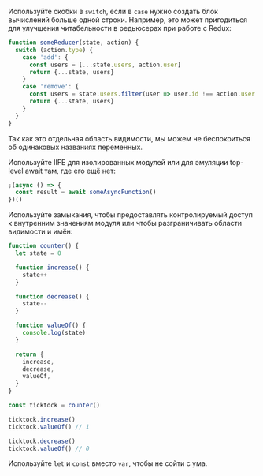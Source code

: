 Используйте скобки в `switch`, если в `case` нужно создать блок вычислений больше одной строки. Например, это может пригодиться для улучшения читабельности в редьюсерах при работе с Redux:

```js
function someReducer(state, action) {
  switch (action.type) {
    case 'add': {
      const users = [...state.users, action.user]
      return {...state, users}
    }
    case 'remove': {
      const users = state.users.filter(user => user.id !== action.user.id)
      return {...state, users}
    }
  }
}
```

<aside>Так как это отдельная область видимости, мы можем не беспокоиться об одинаковых названиях переменных.</aside>

Используйте IIFE для изолированных модулей или для эмуляции top-level await там, где его ещё нет:

```js
;(async () => {
  const result = await someAsyncFunction()
})()
```

Используйте замыкания, чтобы предоставлять контролируемый доступ к внутренним значениям модуля или чтобы разграничивать области видимости и имён:

```js
function counter() {
  let state = 0

  function increase() {
    state++
  }

  function decrease() {
    state--
  }

  function valueOf() {
    console.log(state)
  }

  return {
    increase,
    decrease,
    valueOf,
  }
}

const ticktock = counter()

ticktock.increase()
ticktock.valueOf() // 1

ticktock.decrease()
ticktock.valueOf() // 0
```

Используйте `let` и `const` вместо `var`, чтобы не сойти с ума.
